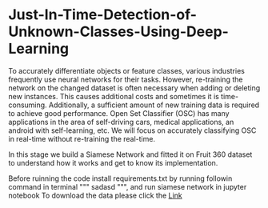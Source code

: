 # Just-In-Time-Detection-of-Unknown-Classes-Using-Deep-Learning
<p>To accurately differentiate objects or feature classes, various industries frequently use neural networks for their tasks. However, re-training the network on the changed dataset is often necessary when adding or deleting new instances. This causes additional costs and sometimes it is time-consuming. Additionally, a sufficient amount of new training data is required to achieve good performance. Open Set Classifier (OSC) has many applications in the area of self-driving cars, medical applications, an android with self-learning, etc. We will focus on accurately classifying OSC in real-time without re-training the real-time.  
</p>
In  this stage we build a  Siamese Network and fitted it on Fruit 360 dataset to understand how it works and get to know its implementation. 



Before ruinning the code install requirements.txt by running followin command in terminal """ sadasd """,
and run siamese network in jupyter notebook
To download the data please click the [Link](https://www.kaggle.com/datasets/moltean/fruits)
